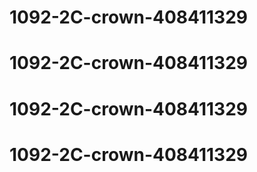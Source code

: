 # 1092-2C-crown-408411329
# 1092-2C-crown-408411329
# 1092-2C-crown-408411329
# 1092-2C-crown-408411329

